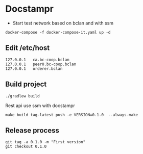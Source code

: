 # Docstampr

 * Start test network based on bclan and with ssm
```
docker-compose -f docker-compose-it.yaml up -d
```

## Edit /etc/host

```
127.0.0.1	ca.bc-coop.bclan
127.0.0.1	peer0.bc-coop.bclan
127.0.0.1	orderer.bclan

```


## Build project

```
./gradlew build
```


Rest api use ssm with docstampr

```
make build tag-latest push -e VERSION=0.1.0  --always-make
```

## Release process

```
git tag -a 0.1.0 -m "First version"
git checkout 0.1.0
```